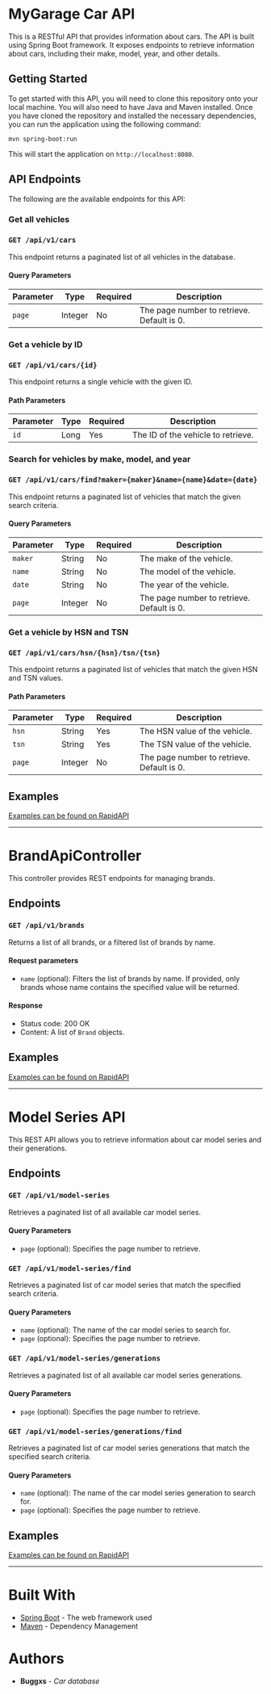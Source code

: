# MyGarage Car API

This is a RESTful API that provides information about cars. The API is built using Spring Boot framework. It exposes
endpoints to retrieve information about cars, including their make, model, year, and other details.

## Getting Started

To get started with this API, you will need to clone this repository onto your local machine. You will also need to have
Java and Maven installed. Once you have cloned the repository and installed the necessary dependencies, you can run the
application using the following command:

`mvn spring-boot:run`

This will start the application on `http://localhost:8080`.

## API Endpoints

The following are the available endpoints for this API:

### Get all vehicles

### `GET /api/v1/cars`

This endpoint returns a paginated list of all vehicles in the database.

#### Query Parameters

| Parameter | Type    | Required | Description                                |
|-----------|---------|----------|--------------------------------------------|
| `page`    | Integer | No       | The page number to retrieve. Default is 0. |

### Get a vehicle by ID

### ``GET /api/v1/cars/{id}``

This endpoint returns a single vehicle with the given ID.

#### Path Parameters

| Parameter | Type | Required | Description                        |
|-----------|------|----------|------------------------------------|
| `id`      | Long | Yes      | The ID of the vehicle to retrieve. |

### Search for vehicles by make, model, and year

### ``GET /api/v1/cars/find?maker={maker}&name={name}&date={date}``

This endpoint returns a paginated list of vehicles that match the given search criteria.

#### Query Parameters

| Parameter | Type    | Required | Description                                |
|-----------|---------|----------|--------------------------------------------|
| `maker`   | String  | No       | The make of the vehicle.                   |
| `name`    | String  | No       | The model of the vehicle.                  |
| `date`    | String  | No       | The year of the vehicle.                   |
| `page`    | Integer | No       | The page number to retrieve. Default is 0. |

### Get a vehicle by HSN and TSN

### ``GET /api/v1/cars/hsn/{hsn}/tsn/{tsn}``

This endpoint returns a paginated list of vehicles that match the given HSN and TSN values.

#### Path Parameters

| Parameter | Type    | Required | Description                                |
|-----------|---------|----------|--------------------------------------------|
| `hsn`     | String  | Yes      | The HSN value of the vehicle.              |
| `tsn`     | String  | Yes      | The TSN value of the vehicle.              |
| `page`    | Integer | No       | The page number to retrieve. Default is 0. |

## Examples

[Examples can be found on RapidAPI](https://rapidapi.com/Salzzy/api/car-models-and-data/)

---

# BrandApiController

This controller provides REST endpoints for managing brands.

## Endpoints

### ``GET /api/v1/brands``

Returns a list of all brands, or a filtered list of brands by name.

#### Request parameters

- `name` (optional): Filters the list of brands by name. If provided, only brands whose name contains the specified
  value will be returned.

#### Response

- Status code: 200 OK
- Content: A list of `Brand` objects.

## Examples

[Examples can be found on RapidAPI](https://rapidapi.com/Salzzy/api/car-models-and-data/)

---

# Model Series API

This REST API allows you to retrieve information about car model series and their generations.

## Endpoints

### `GET /api/v1/model-series`

Retrieves a paginated list of all available car model series.

#### Query Parameters

- `page` (optional): Specifies the page number to retrieve.

### `GET /api/v1/model-series/find`

Retrieves a paginated list of car model series that match the specified search criteria.

#### Query Parameters

- `name` (optional): The name of the car model series to search for.
- `page` (optional): Specifies the page number to retrieve.

### `GET /api/v1/model-series/generations`

Retrieves a paginated list of all available car model series generations.

#### Query Parameters

- `page` (optional): Specifies the page number to retrieve.

### `GET /api/v1/model-series/generations/find`

Retrieves a paginated list of car model series generations that match the specified search criteria.

#### Query Parameters

- `name` (optional): The name of the car model series generation to search for.
- `page` (optional): Specifies the page number to retrieve.

## Examples

[Examples can be found on RapidAPI](https://rapidapi.com/Salzzy/api/car-models-and-data/)

---

# Built With

* [Spring Boot](https://spring.io/projects/spring-boot) - The web framework used
* [Maven](https://maven.apache.org/) - Dependency Management

# Authors

* **Buggxs** - *Car database*
